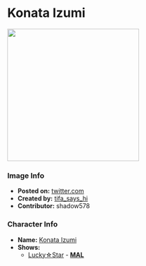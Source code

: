 # Konata Izumi

<img src="https://raw.githubusercontent.com/shadow578/Project-Padoru/master/Padoru/lucky-star-konata-izumi.png" height="300">

### Image Info
* **Posted on:**     [twitter.com](https://twitter.com/Tifa_says_Hi/status/1074088401958187008)
* **Created by:**    [tifa_says_hi](https://github.com/shadow578/Project-Padoru/blob/master/table-of-contents/creators/tifasayshi.md)
* **Contributor:**   shadow578

### Character Info
* **Name:**   [Konata Izumi](https://myanimelist.net/character/2169)
* **Shows:**
  * [Lucky☆Star](https://github.com/shadow578/Project-Padoru/blob/master/table-of-contents/shows/LuckyStar.md) - [__MAL__](https://myanimelist.net/anime/1887/Lucky☆Star)


